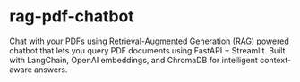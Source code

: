 # rag-pdf-chatbot
Chat with your PDFs using Retrieval-Augmented Generation (RAG) powered chatbot that lets you query PDF documents using FastAPI + Streamlit. Built with LangChain, OpenAI embeddings, and ChromaDB for intelligent context-aware answers.
